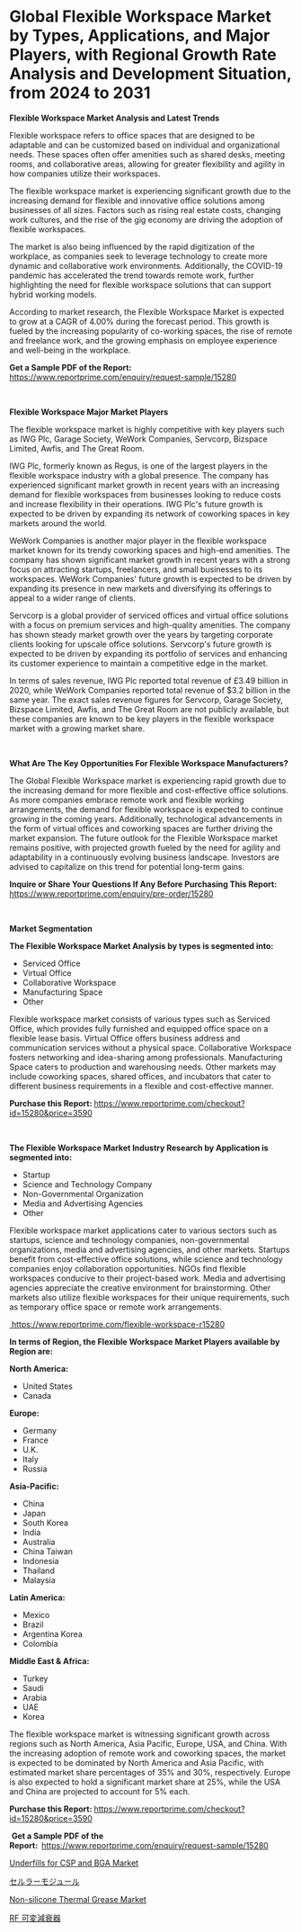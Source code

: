 <p><h1>Global Flexible Workspace Market by Types, Applications, and Major Players, with Regional Growth Rate Analysis and Development Situation, from 2024 to 2031</h1></p><p><strong>Flexible Workspace Market Analysis and Latest Trends</strong></p>
<p><p>Flexible workspace refers to office spaces that are designed to be adaptable and can be customized based on individual and organizational needs. These spaces often offer amenities such as shared desks, meeting rooms, and collaborative areas, allowing for greater flexibility and agility in how companies utilize their workspaces. </p><p>The flexible workspace market is experiencing significant growth due to the increasing demand for flexible and innovative office solutions among businesses of all sizes. Factors such as rising real estate costs, changing work cultures, and the rise of the gig economy are driving the adoption of flexible workspaces. </p><p>The market is also being influenced by the rapid digitization of the workplace, as companies seek to leverage technology to create more dynamic and collaborative work environments. Additionally, the COVID-19 pandemic has accelerated the trend towards remote work, further highlighting the need for flexible workspace solutions that can support hybrid working models.</p><p>According to market research, the Flexible Workspace Market is expected to grow at a CAGR of 4.00% during the forecast period. This growth is fueled by the increasing popularity of co-working spaces, the rise of remote and freelance work, and the growing emphasis on employee experience and well-being in the workplace.</p></p>
<p><strong>Get a Sample PDF of the Report:&nbsp;</strong> <a href="https://www.reportprime.com/enquiry/request-sample/15280">https://www.reportprime.com/enquiry/request-sample/15280</a></p>
<p>&nbsp;</p>
<p><strong>Flexible Workspace Major Market Players</strong></p>
<p><p>The flexible workspace market is highly competitive with key players such as IWG Plc, Garage Society, WeWork Companies, Servcorp, Bizspace Limited, Awfis, and The Great Room. </p><p>IWG Plc, formerly known as Regus, is one of the largest players in the flexible workspace industry with a global presence. The company has experienced significant market growth in recent years with an increasing demand for flexible workspaces from businesses looking to reduce costs and increase flexibility in their operations. IWG Plc's future growth is expected to be driven by expanding its network of coworking spaces in key markets around the world.</p><p>WeWork Companies is another major player in the flexible workspace market known for its trendy coworking spaces and high-end amenities. The company has shown significant market growth in recent years with a strong focus on attracting startups, freelancers, and small businesses to its workspaces. WeWork Companies' future growth is expected to be driven by expanding its presence in new markets and diversifying its offerings to appeal to a wider range of clients.</p><p>Servcorp is a global provider of serviced offices and virtual office solutions with a focus on premium services and high-quality amenities. The company has shown steady market growth over the years by targeting corporate clients looking for upscale office solutions. Servcorp's future growth is expected to be driven by expanding its portfolio of services and enhancing its customer experience to maintain a competitive edge in the market.</p><p>In terms of sales revenue, IWG Plc reported total revenue of £3.49 billion in 2020, while WeWork Companies reported total revenue of $3.2 billion in the same year. The exact sales revenue figures for Servcorp, Garage Society, Bizspace Limited, Awfis, and The Great Room are not publicly available, but these companies are known to be key players in the flexible workspace market with a growing market share.</p></p>
<p>&nbsp;</p>
<p><strong>What Are The Key Opportunities For Flexible Workspace Manufacturers?</strong></p>
<p><p>The Global Flexible Workspace market is experiencing rapid growth due to the increasing demand for more flexible and cost-effective office solutions. As more companies embrace remote work and flexible working arrangements, the demand for flexible workspace is expected to continue growing in the coming years. Additionally, technological advancements in the form of virtual offices and coworking spaces are further driving the market expansion. The future outlook for the Flexible Workspace market remains positive, with projected growth fueled by the need for agility and adaptability in a continuously evolving business landscape. Investors are advised to capitalize on this trend for potential long-term gains.</p></p>
<p><strong>Inquire or Share Your Questions If Any Before Purchasing This Report:</strong> <a href="https://www.reportprime.com/enquiry/pre-order/15280">https://www.reportprime.com/enquiry/pre-order/15280</a></p>
<p>&nbsp;</p>
<p><strong>Market Segmentation</strong></p>
<p><strong>The Flexible Workspace Market Analysis by types is segmented into:</strong></p>
<p><ul><li>Serviced Office</li><li>Virtual Office</li><li>Collaborative Workspace</li><li>Manufacturing Space</li><li>Other</li></ul></p>
<p><p>Flexible workspace market consists of various types such as Serviced Office, which provides fully furnished and equipped office space on a flexible lease basis. Virtual Office offers business address and communication services without a physical space. Collaborative Workspace fosters networking and idea-sharing among professionals. Manufacturing Space caters to production and warehousing needs. Other markets may include coworking spaces, shared offices, and incubators that cater to different business requirements in a flexible and cost-effective manner.</p></p>
<p><strong>Purchase this Report:&nbsp;</strong><a href="https://www.reportprime.com/checkout?id=15280&price=3590">https://www.reportprime.com/checkout?id=15280&price=3590</a></p>
<p>&nbsp;</p>
<p><strong>The Flexible Workspace Market Industry Research by Application is segmented into:</strong></p>
<p><ul><li>Startup</li><li>Science and Technology Company</li><li>Non-Governmental Organization</li><li>Media and Advertising Agencies</li><li>Other</li></ul></p>
<p><p>Flexible workspace market applications cater to various sectors such as startups, science and technology companies, non-governmental organizations, media and advertising agencies, and other markets. Startups benefit from cost-effective office solutions, while science and technology companies enjoy collaboration opportunities. NGOs find flexible workspaces conducive to their project-based work. Media and advertising agencies appreciate the creative environment for brainstorming. Other markets also utilize flexible workspaces for their unique requirements, such as temporary office space or remote work arrangements.</p></p>
<p><a href="https://www.reportprime.com/flexible-workspace-r15280">&nbsp;https://www.reportprime.com/flexible-workspace-r15280</a></p>
<p><strong>In terms of Region, the Flexible Workspace Market Players available by Region are:</strong></p>
<p>
    <p> <strong> North America: </strong>
        <ul>
            <li>United States</li>
            <li>Canada</li>
        </ul>
        </p> 
    <p> <strong> Europe: </strong>
        <ul>
            <li>Germany</li>
            <li>France</li>
            <li>U.K.</li>
            <li>Italy</li>
            <li>Russia</li>
        </ul>
        </p> 
    <p> <strong> Asia-Pacific: </strong>
        <ul>
            <li>China</li>
            <li>Japan</li>
            <li>South Korea</li>
            <li>India</li>
            <li>Australia</li>
            <li>China Taiwan</li>
            <li>Indonesia</li>
            <li>Thailand</li>
            <li>Malaysia</li>
        </ul>
        </p> 
    <p> <strong> Latin America: </strong>
        <ul>
            <li>Mexico</li>
            <li>Brazil</li>
            <li>Argentina Korea</li>
            <li>Colombia</li>
        </ul>
        </p> 
    <p> <strong> Middle East & Africa: </strong>
        <ul>
            <li>Turkey</li>
            <li>Saudi</li>
            <li>Arabia</li>
            <li>UAE</li>
            <li>Korea</li>
        </ul>
    </p>
    </p>
<p><p>The flexible workspace market is witnessing significant growth across regions such as North America, Asia Pacific, Europe, USA, and China. With the increasing adoption of remote work and coworking spaces, the market is expected to be dominated by North America and Asia Pacific, with estimated market share percentages of 35% and 30%, respectively. Europe is also expected to hold a significant market share at 25%, while the USA and China are projected to account for 5% each.</p></p>
<p><strong>Purchase this Report: </strong><a href="https://www.reportprime.com/checkout?id=15280&price=3590">https://www.reportprime.com/checkout?id=15280&price=3590</a></p>
<p>&nbsp;<strong>Get a Sample PDF of the Report:&nbsp;&nbsp;</strong><a href="https://www.reportprime.com/enquiry/request-sample/15280">https://www.reportprime.com/enquiry/request-sample/15280</a></p>
<p><strong></strong></p>
<p><p><a href="https://www.linkedin.com/pulse/underfills-csp-bga-market-centers-aspects-growth-share-opportunity-c6uqe?trackingId=xpEKPA6hRw5W099S1nrxXQ%3D%3D">Underfills for CSP and BGA Market</a></p><p><a href="https://medium.com/@charityrice70/%E6%90%BA%E5%B8%AF%E3%83%A2%E3%82%B8%E3%83%A5%E3%83%BC%E3%83%AB%E5%B8%82%E5%A0%B4-2031%E5%B9%B4%E3%81%BE%E3%81%A7%E3%81%AE%E6%88%90%E5%8A%9F%E3%81%99%E3%82%8B%E3%83%93%E3%82%B8%E3%83%8D%E3%82%B9%E6%88%A6%E7%95%A5%E3%81%AE%E9%8D%B5%E3%81%AE%E4%BA%88%E6%B8%AC-fa94b97e0de3">セルラーモジュール</a></p><p><a href="https://www.linkedin.com/pulse/non-silicone-thermal-grease-market-research-report-provides-zfxze?trackingId=SXCBX4YabIGJEP68Cb4phQ%3D%3D">Non-silicone Thermal Grease Market</a></p><p><a href="https://medium.com/@carllane655/rf%E5%8F%AF%E5%A4%89%E6%B8%9B%E8%A1%B0%E5%99%A8%E5%B8%82%E5%A0%B4-%E3%82%BF%E3%82%A4%E3%83%97-%E3%82%A2%E3%83%97%E3%83%AA%E3%82%B1%E3%83%BC%E3%82%B7%E3%83%A7%E3%83%B3-%E3%81%8A%E3%82%88%E3%81%B3%E5%9C%B0%E7%90%86%E3%81%AB%E3%82%88%E3%82%8B%E5%8C%85%E6%8B%AC%E7%9A%84%E3%81%AA%E8%A9%95%E4%BE%A1-35c95d908b43">RF 可変減衰器</a></p></p>